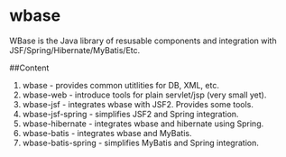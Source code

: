 wbase
=====

WBase is the Java library of resusable components and integration with JSF/Spring/Hibernate/MyBatis/Etc.

##Content

1. wbase - provides common utitlities for DB, XML, etc.
2. wbase-web - introduce tools for plain servlet/jsp (very small yet).
3. wbase-jsf - integrates wbase with JSF2. Provides some tools.
4. wbase-jsf-spring - simplifies JSF2 and Spring integration.
5. wbase-hibernate - integrates wbase and hibernate using Spring.
6. wbase-batis - integrates wbase and MyBatis.
7. wbase-batis-spring - simplifies MyBatis and Spring integration.
